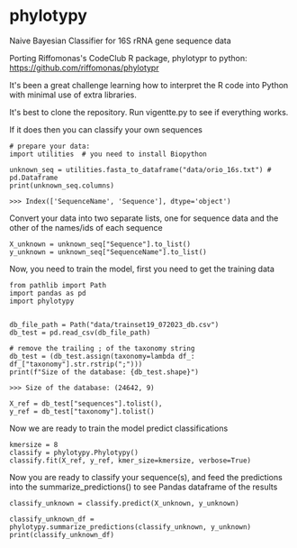 # phylotypy
Naive Bayesian Classifier for 16S rRNA gene sequence data

Porting Riffomonas's CodeClub R package, phylotypr to python: https://github.com/riffomonas/phylotypr

It's been a great challenge learning how to interpret the R code into Python with minimal use of extra libraries.

It's best to clone the repository.  Run vigentte.py to see if everything works.

If it does then you can classify your own sequences

```
# prepare your data:
import utilities  # you need to install Biopython

unknown_seq = utilities.fasta_to_dataframe("data/orio_16s.txt") # pd.Dataframe
print(unknown_seq.columns)
```
```
>>> Index(['SequenceName', 'Sequence'], dtype='object')
```
Convert your data into two separate lists, one for sequence data and the other of the names/ids of each sequence
```
X_unknown = unknown_seq["Sequence"].to_list()
y_unknown = unknown_seq["SequenceName"].to_list()
```

Now, you need to train the model, first you need to get the training data
```
from pathlib import Path
import pandas as pd
import phylotypy


db_file_path = Path("data/trainset19_072023_db.csv")
db_test = pd.read_csv(db_file_path)

# remove the trailing ; of the taxonomy string
db_test = (db_test.assign(taxonomy=lambda df_: df_["taxonomy"].str.rstrip(";")))
print(f"Size of the database: {db_test.shape}")
```
```
>>> Size of the database: (24642, 9)
```
```
X_ref = db_test["sequences"].tolist(),
y_ref = db_test["taxonomy"].tolist()
```
Now we are ready to train the model predict classifications
```
kmersize = 8
classify = phylotypy.Phylotypy()
classify.fit(X_ref, y_ref, kmer_size=kmersize, verbose=True)
```
Now you are ready to classify your sequence(s), and feed the predictions into the summarize_predictions()
to see Pandas dataframe of the results
```
classify_unknown = classify.predict(X_unknown, y_unknown)

classify_unknown_df = phylotypy.summarize_predictions(classify_unknown, y_unknown)
print(classify_unknown_df)
```
